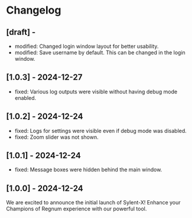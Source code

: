 # Changelog

## [draft] - 
- modified: Changed login window layout for better usability.
- modified: Save username by default. This can be changed in the login window.

## [1.0.3] - 2024-12-27
- fixed: Various log outputs were visible without having debug mode enabled.

## [1.0.2] - 2024-12-24
- fixed: Logs for settings were visible even if debug mode was disabled.
- fixed: Zoom slider was not shown.

## [1.0.1] - 2024-12-24
- fixed: Message boxes were hidden behind the main window.

## [1.0.0] - 2024-12-24
We are excited to announce the initial launch of Sylent-X! Enhance your Champions of Regnum experience with our powerful tool.
